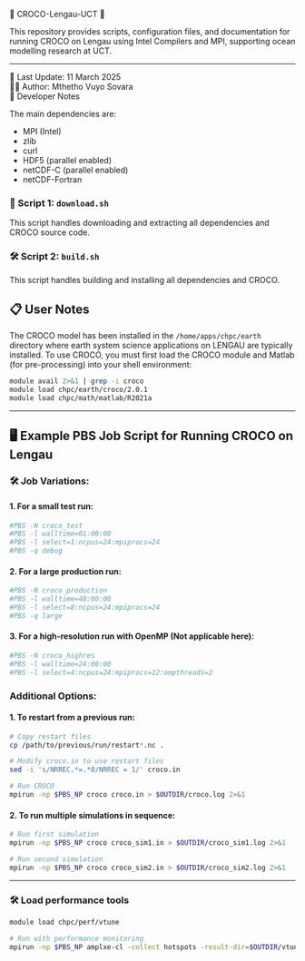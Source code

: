 🌊 CROCO-Lengau-UCT 🌊

This repository provides scripts, configuration files, and documentation for running CROCO on Lengau using Intel Compilers and MPI, supporting ocean modelling research at UCT.
___
📅 Last Update: 11 March 2025 \
👨‍💻 Author: Mthetho Vuyo Sovara \
📝 Developer Notes 

The main dependencies are:

- MPI (Intel)
- zlib
- curl
- HDF5 (parallel enabled) 
- netCDF-C (parallel enabled) 
- netCDF-Fortran

### 🚀 Script 1: ```download.sh```
This script handles downloading and extracting all dependencies and CROCO source code.

### 🛠️ Script 2: ```build.sh```
This script handles building and installing all dependencies and CROCO.

## 📋 User Notes

The CROCO model has been installed in the ```/home/apps/chpc/earth``` directory where earth system science applications on LENGAU are typically installed. To use CROCO, you must first load the CROCO module and Matlab (for pre-processing) into your shell environment:
```bash
module avail 2>&1 | grep -i croco
module load chpc/earth/croco/2.0.1
module load chpc/math/matlab/R2021a
```
___
## 🖥️ Example PBS Job Script for Running CROCO on Lengau

### 🛠️ Job Variations:

#### 1. For a small test run:
```bash
#PBS -N croco_test
#PBS -l walltime=01:00:00
#PBS -l select=1:ncpus=24:mpiprocs=24
#PBS -q debug
```

#### 2. For a large production run:
```bash
#PBS -N croco_production
#PBS -l walltime=48:00:00
#PBS -l select=8:ncpus=24:mpiprocs=24
#PBS -q large
```

#### 3. For a high-resolution run with OpenMP (Not applicable here): 
```bash
#PBS -N croco_highres
#PBS -l walltime=24:00:00
#PBS -l select=4:ncpus=24:mpiprocs=12:ompthreads=2
```

### Additional Options:

#### 1. To restart from a previous run:
```bash
# Copy restart files
cp /path/to/previous/run/restart*.nc .

# Modify croco.in to use restart files
sed -i 's/NRREC.*=.*0/NRREC = 1/' croco.in

# Run CROCO
mpirun -np $PBS_NP croco croco.in > $OUTDIR/croco.log 2>&1
```

#### 2. To run multiple simulations in sequence:
```bash
# Run first simulation
mpirun -np $PBS_NP croco croco_sim1.in > $OUTDIR/croco_sim1.log 2>&1

# Run second simulation
mpirun -np $PBS_NP croco croco_sim2.in > $OUTDIR/croco_sim2.log 2>&1
```
___
### 🛠️ Load performance tools
```bash
module load chpc/perf/vtune

# Run with performance monitoring
mpirun -np $PBS_NP amplxe-cl -collect hotspots -result-dir=$OUTDIR/vtune_results -- croco croco.in
```

